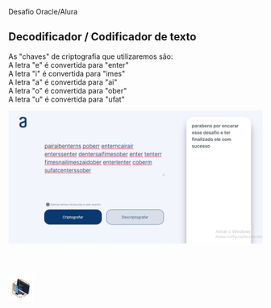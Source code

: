 Desafio Oracle/Alura

## Decodificador / Codificador de texto

<p>As "chaves" de criptografia que utilizaremos são:<br>
A letra "e" é convertida para "enter"<br>
A letra "i" é convertida para "imes"<br>
A letra "a" é convertida para "ai"<br>
A letra "o" é convertida para "ober"<br>
A letra "u" é convertida para "ufat"<br></p>

<img src="decode.png">

<br><br>

<img src="Prancheta3.png" width='50' height='50'>
